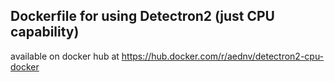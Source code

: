 ## Dockerfile for using Detectron2 (just CPU capability)
available on docker hub at https://hub.docker.com/r/aednv/detectron2-cpu-docker
